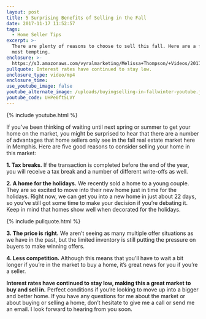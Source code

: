 ```yaml
---
layout: post
title: 5 Surprising Benefits of Selling in the Fall
date: 2017-11-17 11:52:57
tags:
  - Home Seller Tips
excerpt: >-
  There are plenty of reasons to choose to sell this fall. Here are a few of the
  most tempting.
enclosure: >-
  https://s3.amazonaws.com/vyralmarketing/Melissa+Thompson/+Videos/2017/November/Memphis+Real+Estate+Agent-+5+Surprising+Benefits+of+Selling+in+the+Fall.mp4
pullquote: Interest rates have continued to stay low.
enclosure_type: video/mp4
enclosure_time:
use_youtube_image: false
youtube_alternate_image: /uploads/buyingselling-in-fallwinter-youtube.jpg
youtube_code: UHPe0ft5LVY
---
```



{% include youtube.html %}

If you’ve been thinking of waiting until next spring or summer to get your home on the market, you might be surprised to hear that there are a number of advantages that home sellers only see in the fall real estate market here in Memphis. Here are five good reasons to consider selling your home in this market:

**1. Tax breaks.** If the transaction is completed before the end of the year, you will receive a tax break and a number of different write-offs as well.

**2. A home for the holidays.** We recently sold a home to a young couple. They are so excited to move into their new home just in time for the holidays. Right now, we can get you into a new home in just about 22 days, so you’ve still got some time to make your decision if you’re debating it. Keep in mind that homes show well when decorated for the holidays.

{% include pullquote.html %}

**3. The price is right.** We aren’t seeing as many multiple offer situations as we have in the past, but the limited inventory is still putting the pressure on buyers to make winning offers.

**4. Less competition.** Although this means that you’ll have to wait a bit longer if you’re in the market to buy a home, it’s great news for you if you’re a seller.

**Interest rates have continued to stay low, making this a great market to buy and sell in.** Perfect conditions if you’re looking to move up into a bigger and better home. If you have any questions for me about the market or about buying or selling a home, don’t hesitate to give me a call or send me an email. I look forward to hearing from you soon.